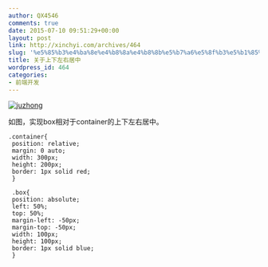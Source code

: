 ```yaml
---
author: QX4546
comments: true
date: 2015-07-10 09:51:29+00:00
layout: post
link: http://xinchyi.com/archives/464
slug: '%e5%85%b3%e4%ba%8e%e4%b8%8a%e4%b8%8b%e5%b7%a6%e5%8f%b3%e5%b1%85%e4%b8%ad'
title: 关于上下左右居中
wordpress_id: 464
categories:
- 前端开发
---
```


[![juzhong](http://xinchyi.com/blog/wp-content/uploads/2015/07/juzhong1-300x188.png)](http://xinchyi.com/blog/wp-content/uploads/2015/07/juzhong1.png)

如图，实现box相对于container的上下左右居中。

    
    .container{
     position: relative;
     margin: 0 auto;
     width: 300px;
     height: 200px;
     border: 1px solid red;
     }
    
     .box{
     position: absolute;
     left: 50%;
     top: 50%;
     margin-left: -50px;
     margin-top: -50px;
     width: 100px;
     height: 100px;
     border: 1px solid blue;
     }
